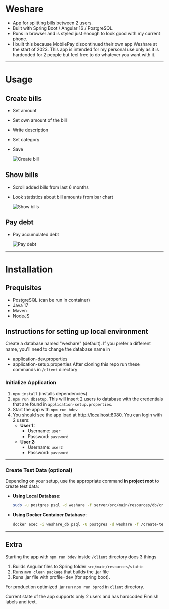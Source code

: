 # Weshare

- App for splitting bills between 2 users.
- Built with Spring Boot / Angular 16 / PostgreSQL.
- Runs in browser and is styled just enough to look good with my current phone.
- I built this because MobilePay discontinued their own app Weshare at the start of 2023. This app is intended for my personal use only as it is hardcoded for 2 people but feel free to do whatever you want with it.

---

# Usage

## Create bills

- Set amount
- Set own amount of the bill
- Write description
- Set category
- Save

  ![Create bill](resources/videos/CreateBill.gif)

## Show bills

- Scroll added bills from last 6 months
- Look statistics about bill amounts from bar chart

  ![Show bills](resources/videos/Bills.gif)

## Pay debt

- Pay accumulated debt

  ![Pay debt](resources/videos/PayDebt.gif)

---

# Installation

## Prequisites

- PostgreSQL (can be run in container)
- Java 17
- Maven
- NodeJS

## Instructions for setting up local environment
Create a database named "weshare" (default). If you prefer a different name, you'll need to change the database name in
  - application-dev.properties
  - application-setup.properties
After cloning this repo run these commands in `/client` directory

### Initialize Application
1. `npm install` (installs dependencies)
2. `npm run dbsetup`. This will insert 2 users to database with the credentials that are found in `application-setup.properties`. 
3. Start the app with `npm run bdev`
4. You should see the app load at [http://localhost:8080](http://localhost:8080). You can login with 2 users:
    - **User 1:**
        - Username: `user`
        - Password: `password`
    - **User 2:**
        - Username: `user2`
        - Password: `password`
---

### Create Test Data (optional)
Depending on your setup, use the appropriate command **in project root** to create test data:

- **Using Local Database**:
  ```sh
  sudo -u postgres psql -d weshare -f server/src/main/resources/db/create-test-data.sql
  ```
 
- **Using Docker Container Database**:
  ```sh
  docker exec -i weshare_db psql -U postgres -d weshare -f /create-test-data.sql
  ```
---


## Extra
Starting the app with `npm run bdev` inside `/client` directory does 3 things

1. Builds Angular files to Spring folder `src/main/resources/static`
2. Runs `mvn clean package` that builds the .jar file 
3. Runs .jar file with profile=dev (for spring boot).

For production optimized .jar run `npm run bprod` in `client` directory.

Current state of the app supports only 2 users and has hardcoded Finnish labels and text.
